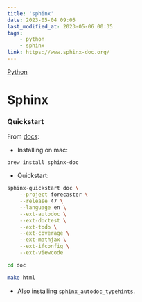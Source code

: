 ```yaml
---
title: 'sphinx'
date: 2023-05-04 09:05
last_modified_at: 2023-05-06 00:35
tags:
    - python
    - sphinx
link: https://www.sphinx-doc.org/
---
```

[Python](Python.md)
# Sphinx

### Quickstart

From [docs](https://www.sphinx-doc.org/en/master/usage/installation.html):

-   Installing on mac:

```text
brew install sphinx-doc
```

-   Quickstart:

```bash
sphinx-quickstart doc \
    --project forecaster \
    --release 47 \
    --language en \
    --ext-autodoc \
    --ext-doctest \
    --ext-todo \
    --ext-coverage \
    --ext-mathjax \
    --ext-ifconfig \
    --ext-viewcode

cd doc

make html
```

-   Also installing `sphinx_autodoc_typehints`.
